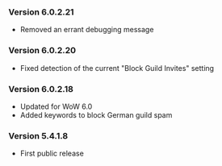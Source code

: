 ### Version 6.0.2.21

* Removed an errant debugging message

### Version 6.0.2.20

* Fixed detection of the current "Block Guild Invites" setting

### Version 6.0.2.18

* Updated for WoW 6.0
* Added keywords to block German guild spam

### Version 5.4.1.8

* First public release
